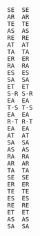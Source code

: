<pre>
SE	SE
AR	AR
TE	TE
AS	AS
RE	RE
AT	AT
TA	TA
ER	ER
RA	RA
ES	ES
SA	SA
ET	ET
S-R	S-R
EA	EA
T-S	T-S
EA	EA
R-T	R-T
EA	EA
AT	AT
SA	SA
AS	AS
RA	RA
AR	AR
TA	TA
SE	SE
ER	ER
TE	TE
ES	ES
RE	RE
ET	ET
AS	AS
SA	SA
</pre>
